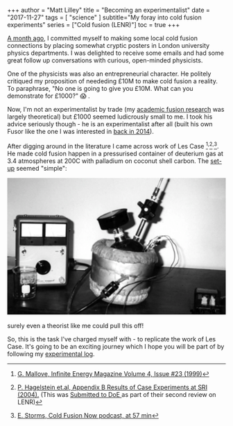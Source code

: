 +++
author = "Matt Lilley"
title = "Becoming an experimentalist"
date = "2017-11-27"
tags = [
    "science"
]
subtitle="My foray into cold fusion experiments"
series = ["Cold fusion (LENR)"]
toc = true
+++

[A month ago](/posts/cold-fusion-rabbit-hole), I committed myself to making some local cold fusion connections by placing somewhat cryptic posters in London university physics departments. I was delighted to receive some emails and had some great follow up conversations with curious, open-minded physicists.

One of the physicists was also an entrepreneurial character. He politely critiqued my proposition of neededing £10M to make cold fusion a reality. To paraphrase, "No one is going to give you £10M. What can you demonstrate for £1000?" 😱 .

Now, I'm not an experimentalist by trade (my [academic fusion research](/posts/magnetic-confinement-fusion-instabilities/) was largely theoretical) but £1000 seemed ludicrously small to me. I took his advice seriously though - he is an experimentalist after all (built his own Fusor like the one I was interested in [back in 2014](/posts/fusor-star-mode/)). 

After digging around in the literature I came across work of Les Case [^1]<sup>,</sup>[^2]<sup>,</sup>[^3]. He made cold fusion happen in a pressurised container of deuterium gas at 3.4 atmospheres at 200C with palladium on coconut shell carbon. The [set-up](http://www.lenr-canr.org/acrobat/MalloveEreproducib.pdf) seemed "simple":

![Les Case's cold fusion experiment](les-case-experiment.png "Dr. Les Case’s Catalytic Fusion cell, a steel gas-tight oval container used as an oxygen bottle in WW-II, sits in resistance coil heating basket")

surely even a theorist like me could pull this off!

So, this is the task I've charged myself with - to replicate the work of Les Case. It's going to be an exciting journey which I hope you will be part of by following my [experimental log](https://gitlab.com/mklilley/lenr/-/issues/1).

 

[^1]: [G. Mallove, Infinite Energy Magazine Volume 4, Issue #23 (1999)](https://www.infinite-energy.com/iemagazine/issue23/deviceupdate.html)
[^2]: [P. Hagelstein et.al, Appendix B Results of Case Experiments at SRI (2004).](https://lenr-canr.org/acrobat/Hagelsteinnewphysica.pdf#page=18) (This was [Submitted to DoE ](https://lenr-canr.org/wordpress/?page_id=455#MaterialSubmitted)as part of their second review on LENR)
[^3]: [E. Storms, Cold Fusion Now podcast, at 57 min](http://www.coldfusionnow.com/podcast/Ruby-Carat-Edmund-Storms-Cold-Fusion-Now-019.mp3)